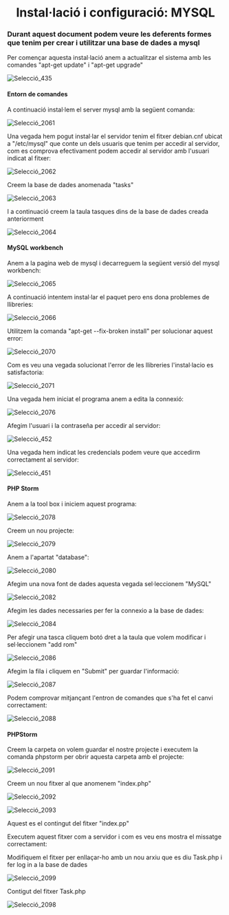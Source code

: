 <h1 align="center">Instal·lació i configuració: MYSQL</h>
<h3> Durant aquest document podem veure les deferents formes que tenim per crear i utilitzar una base de dades a mysql</h3>

<p>Per començar aquesta instal·lació anem a actualitzar el sistema amb les comandes "apt-get update" i "apt-get upgrade"</p>

![Selecció_435](https://user-images.githubusercontent.com/82141541/171626600-d2c33984-a3d2-4ac7-969f-ee7f914c0935.png)

<h4>Entorn de comandes</h4>
<p>A continuació instal·lem el server mysql amb la següent comanda:</p>

![Selecció_2061](https://user-images.githubusercontent.com/82141541/171621533-c457c40c-d5c9-4b39-adf8-a4d5eb6fc019.png)

<p>Una vegada hem pogut instal·lar el servidor tenim el fitxer debian.cnf ubicat a "/etc/mysql" que conte un dels usuaris que tenim per accedir al servidor, com es comprova efectivament podem accedir al servidor amb l'usuari indicat al fitxer:</p>

![Selecció_2062](https://user-images.githubusercontent.com/82141541/171622014-2acd5427-e6f6-498b-b4b4-1602b323a06c.png)


<p>Creem la base de dades anomenada "tasks"</p>

![Selecció_2063](https://user-images.githubusercontent.com/82141541/171622122-ae173245-fb0e-45be-9d22-ccfbb7642433.png)

<p>I a continuació creem la taula tasques dins de la base de dades creada anteriorment</p>

![Selecció_2064](https://user-images.githubusercontent.com/82141541/171622289-c99565a6-f2c6-4a57-b32c-c0ba9f44cbc0.png)

<h4>MySQL workbench</h4>
<p>Anem a la pagina web de mysql i decarreguem la següent versió del mysql workbench:</p>

![Selecció_2065](https://user-images.githubusercontent.com/82141541/171622536-3cafe91e-b343-4e3a-a5de-31c2c29fd5c2.png)

<p>A continuació intentem instal·lar el paquet pero ens dona problemes de llibreries:</p>

![Selecció_2066](https://user-images.githubusercontent.com/82141541/171622678-48fe2b12-da72-4c1f-a9b3-74873749df42.png)

<p>Utilitzem la comanda "apt-get --fix-broken install" per solucionar aquest error:</p>

![Selecció_2070](https://user-images.githubusercontent.com/82141541/171622829-50c00ec3-b739-433b-9c5c-f21bf7f570d9.png)

<p>Com es veu una vegada solucionat l'error de les llibreries l'instal·lacio es satisfactoria:</p>

![Selecció_2071](https://user-images.githubusercontent.com/82141541/171622977-607678d0-7cd0-487f-8a4e-714f8d485851.png)

<p>Una vegada hem iniciat el programa anem a edita la connexió:</p>

![Selecció_2076](https://user-images.githubusercontent.com/82141541/171623031-1fcdd878-3237-4481-a1d8-1a5801982a7c.png)

<p>Afegim l'usuari i la contraseña per accedir al servidor:</p>

![Selecció_452](https://user-images.githubusercontent.com/82141541/171626975-987ebf82-fce6-4d9d-bbcf-4a897a806f93.png)

<p>Una vegada hem indicat les credencials podem veure que accedirm correctament al servidor:</p>

![Selecció_451](https://user-images.githubusercontent.com/82141541/171627210-3a2b3a11-e3f8-4806-b2ca-32c2e16c1d97.png)

<h4>PHP Storm</h4>
<p>Anem a la tool box i iniciem aquest programa:</p>

![Selecció_2078](https://user-images.githubusercontent.com/82141541/171623278-ca3aa8f3-2ead-40e6-8922-1cafc2a6d67a.png)

<p>Creem un nou projecte:</p>

![Selecció_2079](https://user-images.githubusercontent.com/82141541/171623384-cc6fd630-8ee6-4d69-b993-4b0033a36868.png)

<p>Anem a l'apartat "database":</p>
  
![Selecció_2080](https://user-images.githubusercontent.com/82141541/171623691-59fe3fc6-fd84-4848-97ed-23b92ac7e5b6.png)
  
<p>Afegim una nova font de dades aquesta vegada sel·leccionem "MySQL"</p>

![Selecció_2082](https://user-images.githubusercontent.com/82141541/171623925-a8ad05ab-b2fe-4f28-baa6-66c30581bc90.png)

<p>Afegim les dades necessaries per fer la connexio a la base de dades:</p>

![Selecció_2084](https://user-images.githubusercontent.com/82141541/171624062-bd3448f6-2bc0-4c86-8479-83ba6f687d40.png)

<p>Per afegir una tasca cliquem botó dret a la taula que volem modificar i sel·leccionem "add rom"</p>

![Selecció_2086](https://user-images.githubusercontent.com/82141541/171624105-88ea6657-c6bf-4629-ba08-8b29300b598d.png)

<p>Afegim la fila i cliquem en "Submit" per guardar l'informació:</p>

![Selecció_2087](https://user-images.githubusercontent.com/82141541/171624437-80fbd5c3-46c2-47bd-b376-c81054e01ef5.png)

<p>Podem comprovar mitjançant l'entron de comandes que s'ha fet el canvi correctament:</p>

![Selecció_2088](https://user-images.githubusercontent.com/82141541/171624612-8493a926-39c5-43f2-b75f-e84b65c337d0.png)

<h4>PHPStorm</h4>
<p>Creem la carpeta on volem guardar el nostre projecte i executem la comanda phpstorm per obrir aquesta carpeta amb el projecte:</p>

![Selecció_2091](https://user-images.githubusercontent.com/82141541/171625019-db3e2ba3-f4ed-4564-b868-328cf40d355d.png)

<p>Creem un nou fitxer al que anomenem "index.php"</p>

![Selecció_2092](https://user-images.githubusercontent.com/82141541/171625136-eec8d9ca-f282-498b-91a0-ee1226455c77.png)

![Selecció_2093](https://user-images.githubusercontent.com/82141541/171625152-e2cc76d4-0be7-4af1-907c-8d7580dd8481.png)

<p>Aquest es el contingut del fitxer "index.pp"</p>

<p>Executem aquest fitxer com a servidor i com es veu ens mostra el missatge correctament:</p>

<p>Modifiquem el fitxer per enllaçar-ho amb un nou arxiu que es diu Task.php i fer log in a la base de dades</p>

![Selecció_2099](https://user-images.githubusercontent.com/82141541/171626016-ba6ec27a-c297-4233-a4dd-45eec7e3c538.png)

<p>Contigut del fitxer Task.php</p>

![Selecció_2098](https://user-images.githubusercontent.com/82141541/171626081-fb3b7ee5-9194-468c-992f-77d0fa9a5c1b.png)






